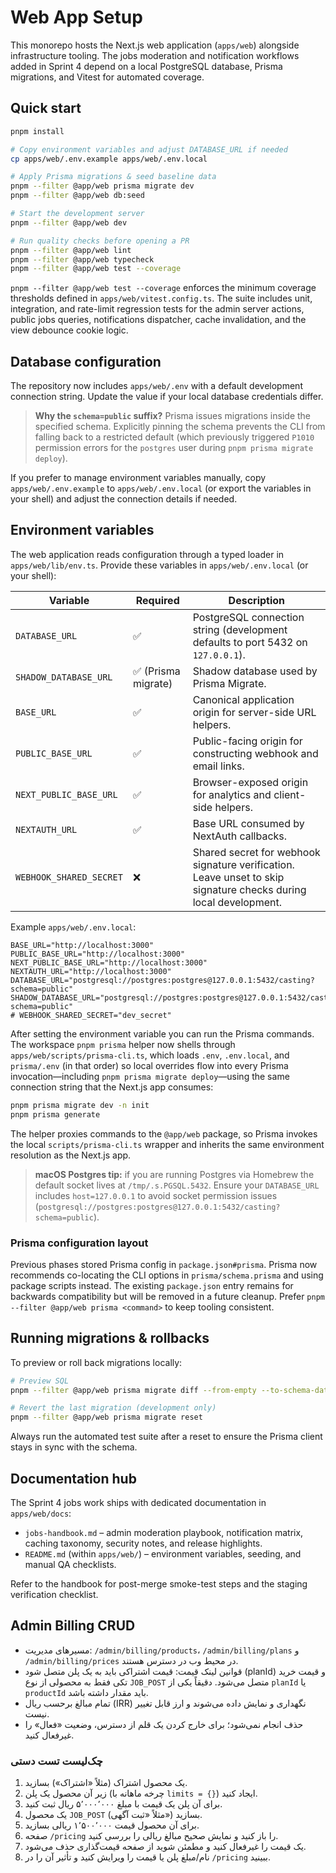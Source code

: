 # Web App Setup

This monorepo hosts the Next.js web application (`apps/web`) alongside infrastructure tooling. The
jobs moderation and notification workflows added in Sprint 4 depend on a local PostgreSQL database,
Prisma migrations, and Vitest for automated coverage.

## Quick start

```bash
pnpm install

# Copy environment variables and adjust DATABASE_URL if needed
cp apps/web/.env.example apps/web/.env.local

# Apply Prisma migrations & seed baseline data
pnpm --filter @app/web prisma migrate dev
pnpm --filter @app/web db:seed

# Start the development server
pnpm --filter @app/web dev

# Run quality checks before opening a PR
pnpm --filter @app/web lint
pnpm --filter @app/web typecheck
pnpm --filter @app/web test --coverage
```

`pnpm --filter @app/web test --coverage` enforces the minimum coverage thresholds defined in
`apps/web/vitest.config.ts`. The suite includes unit, integration, and rate-limit regression tests for
the admin server actions, public jobs queries, notifications dispatcher, cache invalidation, and the
view debounce cookie logic.

## Database configuration

The repository now includes `apps/web/.env` with a default development connection string. Update the
value if your local database credentials differ.

> **Why the `schema=public` suffix?** Prisma issues migrations inside the specified schema. Explicitly pinning the schema prevents the CLI from falling back to a restricted default (which previously triggered `P1010` permission errors for the `postgres` user during `pnpm prisma migrate deploy`).

If you prefer to manage environment variables manually, copy `apps/web/.env.example` to
`apps/web/.env.local` (or export the variables in your shell) and adjust the connection details if
needed.
## Environment variables

The web application reads configuration through a typed loader in `apps/web/lib/env.ts`. Provide these variables in `apps/web/.env.local` (or your shell):

| Variable | Required | Description |
| --- | --- | --- |
| `DATABASE_URL` | ✅ | PostgreSQL connection string (development defaults to port 5432 on `127.0.0.1`). |
| `SHADOW_DATABASE_URL` | ✅ (Prisma migrate) | Shadow database used by Prisma Migrate. |
| `BASE_URL` | ✅ | Canonical application origin for server-side URL helpers. |
| `PUBLIC_BASE_URL` | ✅ | Public-facing origin for constructing webhook and email links. |
| `NEXT_PUBLIC_BASE_URL` | ✅ | Browser-exposed origin for analytics and client-side helpers. |
| `NEXTAUTH_URL` | ✅ | Base URL consumed by NextAuth callbacks. |
| `WEBHOOK_SHARED_SECRET` | ❌ | Shared secret for webhook signature verification. Leave unset to skip signature checks during local development. |

Example `apps/web/.env.local`:

```env
BASE_URL="http://localhost:3000"
PUBLIC_BASE_URL="http://localhost:3000"
NEXT_PUBLIC_BASE_URL="http://localhost:3000"
NEXTAUTH_URL="http://localhost:3000"
DATABASE_URL="postgresql://postgres:postgres@127.0.0.1:5432/casting?schema=public"
SHADOW_DATABASE_URL="postgresql://postgres:postgres@127.0.0.1:5432/casting_shadow?schema=public"
# WEBHOOK_SHARED_SECRET="dev_secret"
```

After setting the environment variable you can run the Prisma commands. The workspace `pnpm prisma`
helper now shells through `apps/web/scripts/prisma-cli.ts`, which loads `.env`, `.env.local`, and
`prisma/.env` (in that order) so local overrides flow into every Prisma invocation—including
`pnpm prisma migrate deploy`—using the same connection string that the Next.js app consumes:

```bash
pnpm prisma migrate dev -n init
pnpm prisma generate
```

The helper proxies commands to the `@app/web` package, so Prisma invokes the local
`scripts/prisma-cli.ts` wrapper and inherits the same environment resolution as the Next.js app.

> **macOS Postgres tip:** if you are running Postgres via Homebrew the default socket lives at
> `/tmp/.s.PGSQL.5432`. Ensure your `DATABASE_URL` includes `host=127.0.0.1` to avoid socket
> permission issues (`postgresql://postgres:postgres@127.0.0.1:5432/casting?schema=public`).

### Prisma configuration layout

Previous phases stored Prisma config in `package.json#prisma`. Prisma now recommends co-locating the
CLI options in `prisma/schema.prisma` and using package scripts instead. The existing `package.json`
entry remains for backwards compatibility but will be removed in a future cleanup. Prefer
`pnpm --filter @app/web prisma <command>` to keep tooling consistent.

## Running migrations & rollbacks

To preview or roll back migrations locally:

```bash
# Preview SQL
pnpm --filter @app/web prisma migrate diff --from-empty --to-schema-datamodel

# Revert the last migration (development only)
pnpm --filter @app/web prisma migrate reset
```

Always run the automated test suite after a reset to ensure the Prisma client stays in sync with the
schema.

## Documentation hub

The Sprint 4 jobs work ships with dedicated documentation in `apps/web/docs`:

- `jobs-handbook.md` – admin moderation playbook, notification matrix, caching taxonomy, security
  notes, and release highlights.
- `README.md` (within `apps/web/`) – environment variables, seeding, and manual QA checklists.

Refer to the handbook for post-merge smoke-test steps and the staging verification checklist.

## Admin Billing CRUD

- مسیرهای مدیریت: `/admin/billing/products`، `/admin/billing/plans` و `/admin/billing/prices` در محیط وب در دسترس هستند.
- قوانین لینک قیمت: قیمت اشتراکی باید به یک پلن متصل شود (planId) و قیمت خرید تکی فقط به محصولی از نوع `JOB_POST` متصل می‌شود. دقیقاً یکی از `planId` یا `productId` باید مقدار داشته باشد.
- تمام مبالغ برحسب ریال (IRR) نگهداری و نمایش داده می‌شوند و ارز قابل تغییر نیست.
- حذف انجام نمی‌شود؛ برای خارج کردن یک قلم از دسترس، وضعیت «فعال» را غیرفعال کنید.

### چک‌لیست تست دستی

1. یک محصول اشتراک (مثلاً «اشتراک») بسازید.
2. زیر آن محصول یک پلن (چرخه ماهانه با `limits = {}`) ایجاد کنید.
3. برای آن پلن یک قیمت با مبلغ ۵٬۰۰۰٬۰۰۰ ریال ثبت کنید.
4. یک محصول `JOB_POST` (مثلاً «ثبت آگهی») بسازید.
5. برای آن محصول قیمت ۱٬۵۰۰٬۰۰۰ ریالی بسازید.
6. صفحه `/pricing` را باز کنید و نمایش صحیح مبالغ ریالی را بررسی کنید.
7. یک قیمت را غیرفعال کنید و مطمئن شوید از صفحه قیمت‌گذاری حذف می‌شود.
8. نام/مبلغ پلن یا قیمت را ویرایش کنید و تأثیر آن را در `/pricing` ببینید.